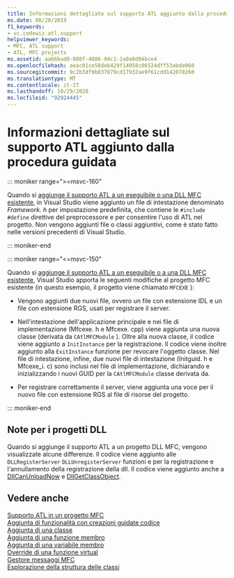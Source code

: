 ```yaml
---
title: Informazioni dettagliate sul supporto ATL aggiunto dalla procedura guidata
ms.date: 08/20/2019
f1_keywords:
- vc.codewiz.atl.support
helpviewer_keywords:
- MFC, ATL support
- ATL, MFC projects
ms.assetid: aa66bad0-008f-4886-94c1-2a0a0d04bce4
ms.openlocfilehash: aeac01ce58deb429f14058c06524dff53abde060
ms.sourcegitcommit: 9c2b3df9b837879cd17932ae9f61cdd142078260
ms.translationtype: MT
ms.contentlocale: it-IT
ms.lasthandoff: 10/29/2020
ms.locfileid: "92924445"
---
```

# <a name="details-of-atl-support-added-by-the-atl-wizard"></a>Informazioni dettagliate sul supporto ATL aggiunto dalla procedura guidata

::: moniker range=">=msvc-160"

Quando si [aggiunge il supporto ATL a un eseguibile o una DLL MFC esistente](../../mfc/reference/adding-atl-support-to-your-mfc-project.md), in Visual Studio viene aggiunto un file di intestazione denominato *Framework. h* per impostazione predefinita, che contiene le `#include` `#define` direttive del preprocessore e per consentire l'uso di ATL nel progetto. Non vengono aggiunti file o classi aggiuntivi, come è stato fatto nelle versioni precedenti di Visual Studio.

::: moniker-end

::: moniker range="<=msvc-150"

Quando si [aggiunge il supporto ATL a un eseguibile o a una DLL MFC esistente](../../mfc/reference/adding-atl-support-to-your-mfc-project.md), Visual Studio apporta le seguenti modifiche al progetto MFC esistente (in questo esempio, il progetto viene chiamato `MFCEXE` ):

- Vengono aggiunti due nuovi file, ovvero un file con estensione IDL e un file con estensione RGS, usati per registrare il server.

- Nell'intestazione dell'applicazione principale e nei file di implementazione (Mfcexe. h e Mfcexe. cpp) viene aggiunta una nuova classe (derivata da `CAtlMFCModule` ). Oltre alla nuova classe, il codice viene aggiunto a `InitInstance` per la registrazione. Il codice viene inoltre aggiunto alla `ExitInstance` funzione per revocare l'oggetto classe. Nel file di intestazione, infine, due nuovi file di intestazione (Initguid. h e Mfcexe_i. c) sono inclusi nel file di implementazione, dichiarando e inizializzando i nuovi GUID per la `CAtlMFCModule` classe derivata da.

- Per registrare correttamente il server, viene aggiunta una voce per il nuovo file con estensione RGS al file di risorse del progetto.

::: moniker-end

## <a name="notes-for-dll-projects"></a>Note per i progetti DLL

Quando si aggiunge il supporto ATL a un progetto DLL MFC, vengono visualizzate alcune differenze. Il codice viene aggiunto alle `DLLRegisterServer` `DLLUnregisterServer` funzioni e per la registrazione e l'annullamento della registrazione della dll. Il codice viene aggiunto anche a [DllCanUnloadNow](../../atl/reference/catldllmodulet-class.md#dllcanunloadnow) e [DllGetClassObject](../../atl/reference/catldllmodulet-class.md#dllgetclassobject).

## <a name="see-also"></a>Vedere anche

[Supporto ATL in un progetto MFC](../../mfc/reference/adding-atl-support-to-your-mfc-project.md)<br/>
[Aggiunta di funzionalità con creazioni guidate codice](../../ide/adding-functionality-with-code-wizards-cpp.md)<br/>
[Aggiunta di una classe](../../ide/adding-a-class-visual-cpp.md)<br/>
[Aggiunta di una funzione membro](../../ide/adding-a-member-function-visual-cpp.md)<br/>
[Aggiunta di una variabile membro](../../ide/adding-a-member-variable-visual-cpp.md)<br/>
[Override di una funzione virtual](../../ide/overriding-a-virtual-function-visual-cpp.md)<br/>
[Gestore messaggi MFC](../../mfc/reference/adding-an-mfc-message-handler.md)<br/>
[Esplorazione della struttura delle classi](../../ide/navigate-code-cpp.md)
